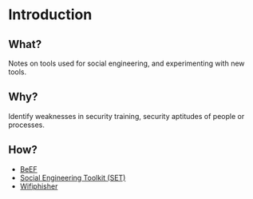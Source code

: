 # Introduction

## What?

Notes on tools used for social engineering, and experimenting with new tools.

## Why?

Identify weaknesses in security training, security aptitudes of people or processes.

## How?

* [BeEF](beef.md)
* [Social Engineering Toolkit (SET)](set.md)
* [Wifiphisher](wifiphisher.md)
